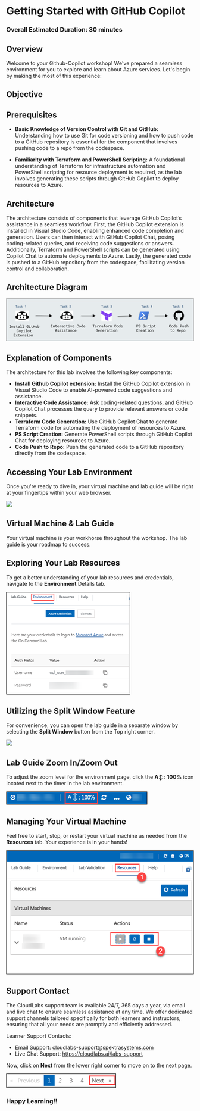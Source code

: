 
# Getting Started with GitHub Copilot

### Overall Estimated Duration: 30 minutes

## Overview
 
Welcome to your Github-Copilot workshop! We've prepared a seamless environment for you to explore and learn about Azure services. Let's begin by making the most of this experience:

## Objective 



## Prerequisites

- **Basic Knowledge of Version Control with Git and GitHub:** Understanding how to use Git for code versioning and how to push code to a GitHub repository is essential for the component that involves pushing code to a repo from the codespace.

- **Familiarity with Terraform and PowerShell Scripting:** A foundational understanding of Terraform for infrastructure automation and PowerShell scripting for resource deployment is required, as the lab involves generating these scripts through GitHub Copilot to deploy resources to Azure.

## Architecture

The architecture consists of components that leverage GitHub Copilot’s assistance in a seamless workflow. First, the GitHub Copilot extension is installed in Visual Studio Code, enabling enhanced code completion and generation. Users can then interact with GitHub Copilot Chat, posing coding-related queries, and receiving code suggestions or answers. Additionally, Terraform and PowerShell scripts can be generated using Copilot Chat to automate deployments to Azure. Lastly, the generated code is pushed to a GitHub repository from the codespace, facilitating version control and collaboration.

## Architecture Diagram

 ![](../../media/Lab4dia.png)

## Explanation of Components

The architecture for this lab involves the following key components:

- **Install Github Copilot extension:** Install the GitHub Copilot extension in Visual Studio Code to enable AI-powered code suggestions and assistance.
- **Interactive Code Assistance:** Ask coding-related questions, and GitHub Copilot Chat processes the query to provide relevant answers or code snippets.
- **Terraform Code Generation:** Use GitHub Copilot Chat to generate Terraform code for automating the deployment of resources to Azure.
- **PS Script Creation:** Generate PowerShell scripts through GitHub Copilot Chat for deploying resources to Azure.
- **Code Push to Repo:** Push the generated code to a GitHub repository directly from the codespace.

## **Accessing Your Lab Environment**
 
Once you're ready to dive in, your virtual machine and lab guide will be right at your fingertips within your web browser.
 
 ![](../../media/getstart324.png)

## **Virtual Machine & Lab Guide**
 
Your virtual machine is your workhorse throughout the workshop. The lab guide is your roadmap to success.
 
## **Exploring Your Lab Resources**
 
To get a better understanding of your lab resources and credentials, navigate to the **Environment** Details tab.
 
   ![](../../media/gc1.png)
 
## **Utilizing the Split Window Feature**
 
For convenience, you can open the lab guide in a separate window by selecting the **Split Window** button from the Top right corner.

 ![](../../media/higher.png)

## Lab Guide Zoom In/Zoom Out
 
To adjust the zoom level for the environment page, click the **A↕ : 100%** icon located next to the timer in the lab environment.

![](../../media/zoom.png)  

## Managing Your Virtual Machine

Feel free to start, stop, or restart your virtual machine as needed from the **Resources** tab. Your experience is in your hands!

![](../../media/resourses.png)

## Support Contact
 
The CloudLabs support team is available 24/7, 365 days a year, via email and live chat to ensure seamless assistance at any time. We offer dedicated support channels tailored specifically for both learners and instructors, ensuring that all your needs are promptly and efficiently addressed.

Learner Support Contacts:
- Email Support: cloudlabs-support@spektrasystems.com
- Live Chat Support: https://cloudlabs.ai/labs-support

Now, click on **Next** from the lower right corner to move on to the next page.

  ![](../../media/page.png)

### Happy Learning!!

